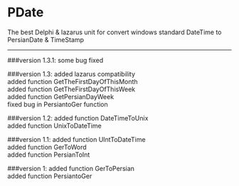 # PDate
The best Delphi & lazarus unit for convert windows standard DateTime to PersianDate &amp; TimeStamp

--------------------------------------------------------



###version 1.3.1:
some bug fixed<br />


###version 1.3:
added lazarus compatibility <br />
added function GetTheFirstDayOfThisMonth <br />
added function GetTheFirstDayOfThisWeek <br />
added function GetPersianDayWeek <br />
fixed bug in PersiantoGer function <br />

###version 1.2:
added function DateTimeToUnix <br />
added function UnixToDateTime <br />


###version 1.1:
added function UIntToDateTime <br />
added function GerToWord <br />
added function PersianToInt <br />

###version 1:
added function GerToPersian <br />
added function PersiantoGer  
